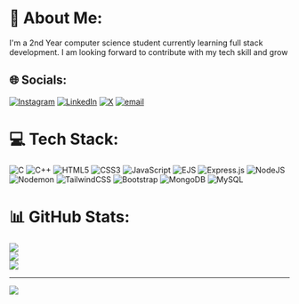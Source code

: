 # 💫 About Me:
I'm a 2nd Year computer science student currently learning full stack development. I am looking forward to contribute with my tech skill and grow


## 🌐 Socials:
[![Instagram](https://img.shields.io/badge/Instagram-%23E4405F.svg?logo=Instagram&logoColor=white)](https://instagram.com/__thomas.h_) [![LinkedIn](https://img.shields.io/badge/LinkedIn-%230077B5.svg?logo=linkedin&logoColor=white)](https://linkedin.com/in/thomas-hazarika) [![X](https://img.shields.io/badge/X-black.svg?logo=X&logoColor=white)](https://x.com/@Thomas__4_20) [![email](https://img.shields.io/badge/Email-D14836?logo=gmail&logoColor=white)](mailto:hazarikathomas1@gmail.com) 

# 💻 Tech Stack:
![C](https://img.shields.io/badge/c-%2300599C.svg?style=for-the-badge&logo=c&logoColor=white) ![C++](https://img.shields.io/badge/c++-%2300599C.svg?style=for-the-badge&logo=c%2B%2B&logoColor=white) ![HTML5](https://img.shields.io/badge/html5-%23E34F26.svg?style=for-the-badge&logo=html5&logoColor=white) ![CSS3](https://img.shields.io/badge/css3-%231572B6.svg?style=for-the-badge&logo=css3&logoColor=white) ![JavaScript](https://img.shields.io/badge/javascript-%23323330.svg?style=for-the-badge&logo=javascript&logoColor=%23F7DF1E) ![EJS](https://img.shields.io/badge/ejs-%23B4CA65.svg?style=for-the-badge&logo=ejs&logoColor=black) ![Express.js](https://img.shields.io/badge/express.js-%23404d59.svg?style=for-the-badge&logo=express&logoColor=%2361DAFB) ![NodeJS](https://img.shields.io/badge/node.js-6DA55F?style=for-the-badge&logo=node.js&logoColor=white) ![Nodemon](https://img.shields.io/badge/NODEMON-%23323330.svg?style=for-the-badge&logo=nodemon&logoColor=%BBDEAD) ![TailwindCSS](https://img.shields.io/badge/tailwindcss-%2338B2AC.svg?style=for-the-badge&logo=tailwind-css&logoColor=white) ![Bootstrap](https://img.shields.io/badge/bootstrap-%238511FA.svg?style=for-the-badge&logo=bootstrap&logoColor=white) ![MongoDB](https://img.shields.io/badge/MongoDB-%234ea94b.svg?style=for-the-badge&logo=mongodb&logoColor=white) ![MySQL](https://img.shields.io/badge/mysql-4479A1.svg?style=for-the-badge&logo=mysql&logoColor=white)
# 📊 GitHub Stats:
![](https://github-readme-stats.vercel.app/api?username=ThomasHazarika&theme=dark&hide_border=true&include_all_commits=false&count_private=true)<br/>
![](https://nirzak-streak-stats.vercel.app/?user=ThomasHazarika&theme=dark&hide_border=true)<br/>
![](https://github-readme-stats.vercel.app/api/top-langs/?username=ThomasHazarika&theme=dark&hide_border=true&include_all_commits=false&count_private=true&layout=compact)

---
[![](https://visitcount.itsvg.in/api?id=ThomasHazarika&icon=0&color=0)](https://visitcount.itsvg.in)

<!-- Proudly created with GPRM ( https://gprm.itsvg.in ) -->
